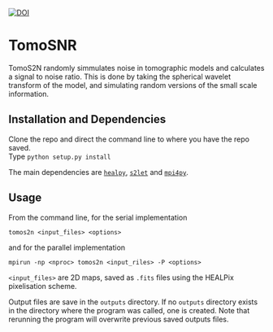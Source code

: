 [![DOI](https://zenodo.org/badge/DOI/10.5281/zenodo.3594850.svg)](https://doi.org/10.5281/zenodo.3594850)


# TomoSNR

TomoS2N randomly simmulates noise in tomographic models and calculates a signal to noise ratio. This is done by taking the spherical wavelet transform of the model, and simulating random versions of the small scale information.

## Installation and Dependencies

Clone the repo and direct the command line to where you have the repo saved.  
Type `python setup.py install`

The main dependencies are [`healpy`](https://healpy.readthedocs.io/), [`s2let`](http://astro-informatics.github.io/s2let/) and [`mpi4py`](https://mpi4py.readthedocs.io/).

## Usage

From the command line, for the serial implementation

`tomos2n <input_files> <options>`

and for the parallel implementation

`mpirun -np <nproc> tomos2n <input_riles> -P <options>`

`<input_files>` are 2D maps, saved as `.fits` files using the HEALPix pixelisation scheme.

Output files are save in the `outputs` directory.  If no `outputs` directory exists in the directory where the program was called, one is created.  Note that rerunning the program will overwrite previous saved outputs files.
